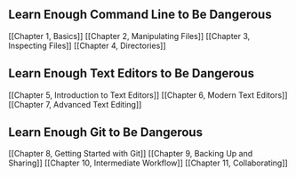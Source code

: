 ## Learn Enough Command Line to Be Dangerous

[[Chapter 1, Basics]]
[[Chapter 2, Manipulating Files]]
[[Chapter 3, Inspecting Files]]
[[Chapter 4, Directories]]

## Learn Enough Text Editors to Be Dangerous

[[Chapter 5, Introduction to Text Editors]]
[[Chapter 6, Modern Text Editors]]
[[Chapter 7, Advanced Text Editing]]

## Learn Enough Git to Be Dangerous

[[Chapter 8, Getting Started with Git]]
[[Chapter 9, Backing Up and Sharing]]
[[Chapter 10, Intermediate Workflow]]
[[Chapter 11, Collaborating]]